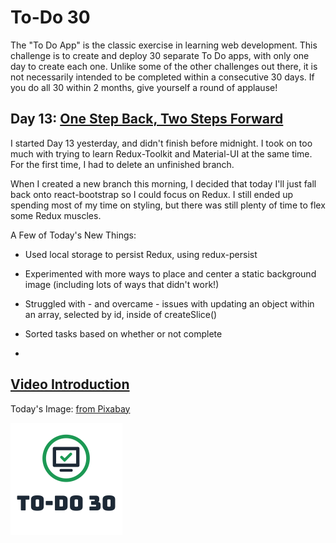 # To-Do 30

The "To Do App" is the classic exercise in learning web development. This challenge is to create and deploy 30 separate To Do apps, with only one day to create each one. Unlike some of the other challenges out there, it is not necessarily intended to be completed within a consecutive 30 days. If you do all 30 within 2 months, give yourself a round of applause!

## Day 13: [One Step Back, Two Steps Forward](https://todo30.com/13/)

I started Day 13 yesterday, and didn't finish before midnight. I took on too much with trying to learn Redux-Toolkit and Material-UI at the same time. For the first time, I had to delete an unfinished branch.

When I created a new branch this morning, I decided that today I'll just fall back onto react-bootstrap so I could focus on Redux. I still ended up spending most of my time on styling, but there was still plenty of time to flex some Redux muscles.

A Few of Today's New Things:

- Used local storage to persist Redux, using redux-persist

- Experimented with more ways to place and center a static background image (including lots of ways that didn't work!)

- Struggled with - and overcame - issues with updating an object within an array, selected by id, inside of createSlice()

- Sorted tasks based on whether or not complete
- 
## [Video Introduction](https://youtu.be/rQr4AVyOf5o)

Today's Image: [from Pixabay](https://pixabay.com/photos/tree-sunset-clouds-sky-silhouette-736885/)

![To-Do 30](https://github.com/ejw773/to-do-30/blob/main/public/to-do-30-flattened.png)
